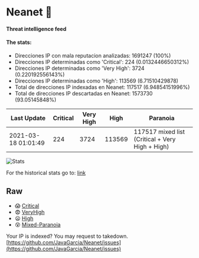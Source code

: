 # Neanet :hocho:
#### Threat intelligence feed
#### The stats:

- Direcciones IP con mala reputacion analizadas: 1691247 (100%)
- Direcciones IP determinadas como 'Critical':  224 (0.0132446650312%)
- Direcciones IP determinadas como 'Very High':  3724 (0.220192556143%)
- Direcciones IP determinadas como 'High':  113569 (6.71510429878)
- Total de direcciones IP indexadas en Neanet:  117517 (6.94854151996%)
- Total de direcciones IP descartadas en Neanet:  1573730 (93.05145848%)

| Last Update | Critical | Very High | High | Paranoia |
| --- | --- | --- | --- | --- |
| 2021-03-18 01:01:49 | 224 | 3724 | 113569 | 117517 mixed list (Critical + Very High + High)|

![Stats](https://docs.google.com/spreadsheets/d/e/2PACX-1vSnaNMIXVabIpDJjufMlzH7poXnshF3mgd8Is1g9ytUEzVsP5my4Trn8f-xkoLLQ38xpL3HtmUexLo6/pubchart?oid=501124687&format=image)

For the historical stats go to: [link](/stats.csv)
## Raw
- :scream: [Critical](https://raw.githubusercontent.com/JavaGarcia/Neanet/master/blacklists/neanet_critical.txt)
- :fearful: [VeryHigh](https://raw.githubusercontent.com/JavaGarcia/Neanet/master/blacklists/neanet_veryHigh.txtt)
- :frowning: [High](https://raw.githubusercontent.com/JavaGarcia/Neanet/master/blacklists/neanet_high.txt)
- :dizzy_face: [Mixed-Paranoia](https://raw.githubusercontent.com/JavaGarcia/Neanet/master/blacklists/neanet_all.txt)


Your IP is indexed? You may request to takedown. [https://github.com/JavaGarcia/Neanet/issues](https://github.com/JavaGarcia/Neanet/issues)














































































































































































































































































































































































































































































































































































































































































































































































































































































































































































































































































































































































































































































































































































































































































































































































































































































































































































































































































































































































































































































































































































































































































































































































































































































































































































































































































































































































































































































































































































































































































































































































































































































































































































































































































































































































































































































































































































































































































































































































































































































































































































































































































































































































































































































































































































































































































































































































































































































































































































































































































































































